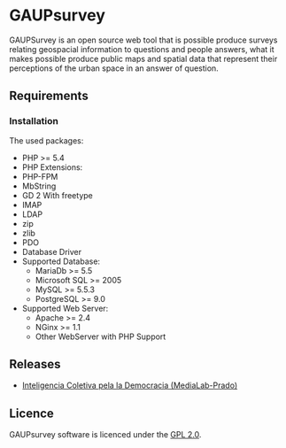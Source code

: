 # GAUPsurvey

GAUPSurvey is an open source web tool that is possible produce surveys relating geospacial information to questions and people answers, what it makes possible produce public maps and spatial data that represent their perceptions of the urban space in an answer of question.

## Requirements

### Installation

The used packages:
 - PHP >= 5.4
 - PHP Extensions: 
  - PHP-FPM
  - MbString
  - GD 2 With freetype
  - IMAP
  - LDAP
  - zip
  - zlib
  - PDO
  - Database Driver
 - Supported Database:
   - MariaDb >= 5.5
   - Microsoft SQL >= 2005
   - MySQL >= 5.5.3
   - PostgreSQL >= 9.0
 - Supported Web Server:
   - Apache >= 2.4
   - NGinx >= 1.1
   - Other WebServer with PHP Support

## Releases
- [Inteligencia Coletiva pela la Democracia (MediaLab-Prado)](docs/icdemocracia17.md)

## Licence
GAUPsurvey software is licenced under the [GPL 2.0](https://www.gnu.org/licenses/old-licenses/gpl-2.0.en.html).
